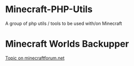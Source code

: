 # Minecraft-PHP-Utils
A group of php utils / tools to be used with/on Minecraft

Minecraft Worlds Backupper
======

[Topic on minecraftforum.net](http://www.minecraftforum.net/forums/mapping-and-modding/minecraft-tools/2830366-php-open-source-automatically-backups-your)
